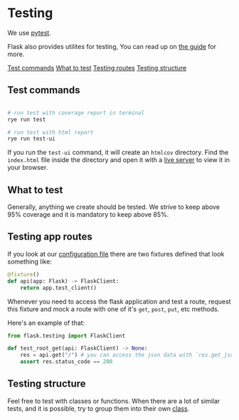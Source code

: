 # Testing 

We use [pytest](https://docs.pytest.org/en/8.2.x/).

Flask also provides utilites for testing, You can read up on [the guide](
  https://flask.palletsprojects.com/en/2.3.x/testing/
) for more.


[Test commands](#test-commands)
[What to test](#what-to-test)
[Testing routes](#testing-app-routes)
[Testing structure](#testing-structure)

## Test commands 

```bash

# run test with coverage report in terminal
rye run test 

# run test with html report
rye run test-ui
```

If you run the `test-ui` command, it will create an `htmlcov` directory.
Find the `index.html` file inside the directory and open it with a 
[live server](
  https://marketplace.visualstudio.com/items?itemName=ritwickdey.LiveServer
) to view it in your browser.

## What to test

Generally, anything we create should be tested. We strive to keep above 95% coverage 
and it is mandatory to keep above 85%.

## Testing app routes 

If you look at our [configuration file](./conftest.py) there are two fixtures defined that look 
something like:

```python
@fixture()
def api(app: Flask) -> FlaskClient:
    return app.test_client()
```

Whenever you need to access the flask application and test a route, 
request this fixture and mock a route with one of it's 
`get`, `post`, `put`, etc methods. 

Here's an example of that:

```python
from flask.testing import FlaskClient

def test_root_get(api: FlaskClient) -> None:
    res = api.get("/") # you can access the json data with `res.get_json()`
    assert res.status_code == 200
```

## Testing structure

Feel free to test with classes or functions. When there are a lot of similar tests,
and it is possible, try to group them into their own [class](
  https://docs.pytest.org/en/7.1.x/getting-started.html#group-multiple-tests-in-a-class
). 

